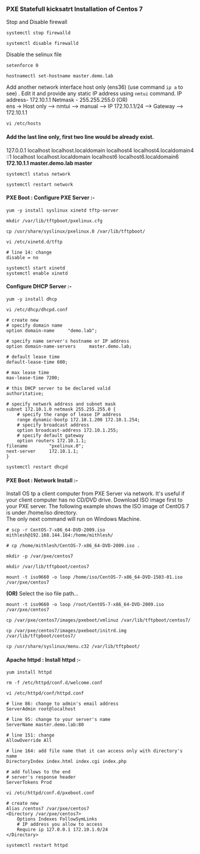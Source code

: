 ### PXE Statefull kicksatrt Installation of Centos 7
Stop and Disable firewall
```
systemctl stop firewalld
```
```
systemctl disable firewalld
```
Disable the selinux file
```
setenforce 0
```
```
hostnamectl set-hostname master.demo.lab
```
Add another network interface host only (ens36)   (use command ```ip a``` to see) . Edit it and provide any static IP address using ```nmtui``` command.
IP address- 172.10.1.1  Netmask - 255.255.255.0 (OR) <br>
ens -> Host only  --> nmtui -->  manual  --> IP 172.10.1.1/24 --> Gateway --> 172.10.1.1
```
vi /etc/hosts
```
#### Add the last line only, first two line would be already exist.
127.0.0.1   localhost localhost.localdomain localhost4 localhost4.localdomain4<br>
::1         localhost localhost.localdomain localhost6 localhost6.localdomain6<br>
<b>172.10.1.1  master.demo.lab  master</b>
```
systemctl status network
```
```
systemctl restart network
```
#### PXE Boot : Configure PXE Server :-
```
yum -y install syslinux xinetd tftp-server
```
```
mkdir /var/lib/tftpboot/pxelinux.cfg
```
```
cp /usr/share/syslinux/pxelinux.0 /var/lib/tftpboot/
```
```
vi /etc/xinetd.d/tftp
```
```
# line 14: change
disable = no
```
```
systemctl start xinetd
systemctl enable xinetd
```
#### Configure DHCP Server :-
```
yum -y install dhcp
```
```
vi /etc/dhcp/dhcpd.conf
```
```
# create new
# specify domain name
option domain-name     "demo.lab";

# specify name server's hostname or IP address
option domain-name-servers     master.demo.lab;

# default lease time
default-lease-time 600;

# max lease time
max-lease-time 7200;

# this DHCP server to be declared valid
authoritative;

# specify network address and subnet mask
subnet 172.10.1.0 netmask 255.255.255.0 {
    # specify the range of lease IP address
    range dynamic-bootp 172.10.1.200 172.10.1.254;
    # specify broadcast address
    option broadcast-address 172.10.1.255;
    # specify default gateway
    option routers 172.10.1.1;
filename        "pxelinux.0";
next-server     172.10.1.1;
}
```
```
systemctl restart dhcpd
```
#### PXE Boot : Network Install :-
Install OS tp a client computer from PXE Server via network. It's useful if your client computer has no CD/DVD drive.
Download ISO image first to your PXE server. The following example shows the ISO image of CentOS 7 is under /home/iso directory.
<br> The only next command will run on Windows Machine.
```
# scp -r CentOS-7-x86_64-DVD-2009.iso mithlesh@192.168.144.164:/home/mithlesh/
```
```
# cp /home/mithlesh/CentOS-7-x86_64-DVD-2009.iso .
```
```
mkdir -p /var/pxe/centos7
```
```
mkdir /var/lib/tftpboot/centos7
```
```
mount -t iso9660 -o loop /home/iso/CentOS-7-x86_64-DVD-1503-01.iso /var/pxe/centos7
```
<b>(OR)</b> Select the iso file path...
```
mount -t iso9660 -o loop /root/CentOS-7-x86_64-DVD-2009.iso /var/pxe/centos7
```
```
cp /var/pxe/centos7/images/pxeboot/vmlinuz /var/lib/tftpboot/centos7/
```
```
cp /var/pxe/centos7/images/pxeboot/initrd.img /var/lib/tftpboot/centos7/
```
```
cp /usr/share/syslinux/menu.c32 /var/lib/tftpboot/
```
#### Apache httpd : Install httpd :-
```
yum install httpd
```
```
rm -f /etc/httpd/conf.d/welcome.conf
```
```
vi /etc/httpd/conf/httpd.conf
```
```
# line 86: change to admin's email address
ServerAdmin root@localhost

# line 95: change to your server's name
ServerName master.demo.lab:80

# line 151: change
AllowOverride All

# line 164: add file name that it can access only with directory's name
DirectoryIndex index.html index.cgi index.php

# add follows to the end
# server's response header
ServerTokens Prod
```
```
vi /etc/httpd/conf.d/pxeboot.conf
```
```
# create new
Alias /centos7 /var/pxe/centos7
<Directory /var/pxe/centos7>
    Options Indexes FollowSymLinks
    # IP address you allow to access
    Require ip 127.0.0.1 172.10.1.0/24
</Directory>
```
```
systemctl restart httpd
```
